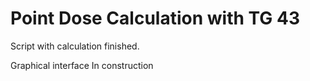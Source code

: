 # Point Dose Calculation with TG 43

Script with calculation finished.


Graphical interface In construction